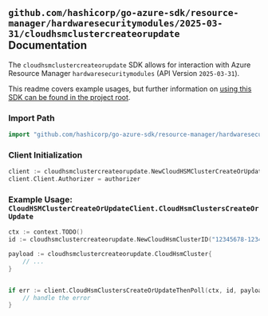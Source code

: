 
## `github.com/hashicorp/go-azure-sdk/resource-manager/hardwaresecuritymodules/2025-03-31/cloudhsmclustercreateorupdate` Documentation

The `cloudhsmclustercreateorupdate` SDK allows for interaction with Azure Resource Manager `hardwaresecuritymodules` (API Version `2025-03-31`).

This readme covers example usages, but further information on [using this SDK can be found in the project root](https://github.com/hashicorp/go-azure-sdk/tree/main/docs).

### Import Path

```go
import "github.com/hashicorp/go-azure-sdk/resource-manager/hardwaresecuritymodules/2025-03-31/cloudhsmclustercreateorupdate"
```


### Client Initialization

```go
client := cloudhsmclustercreateorupdate.NewCloudHSMClusterCreateOrUpdateClientWithBaseURI("https://management.azure.com")
client.Client.Authorizer = authorizer
```


### Example Usage: `CloudHSMClusterCreateOrUpdateClient.CloudHsmClustersCreateOrUpdate`

```go
ctx := context.TODO()
id := cloudhsmclustercreateorupdate.NewCloudHsmClusterID("12345678-1234-9876-4563-123456789012", "example-resource-group", "cloudHsmClusterName")

payload := cloudhsmclustercreateorupdate.CloudHsmCluster{
	// ...
}


if err := client.CloudHsmClustersCreateOrUpdateThenPoll(ctx, id, payload); err != nil {
	// handle the error
}
```
